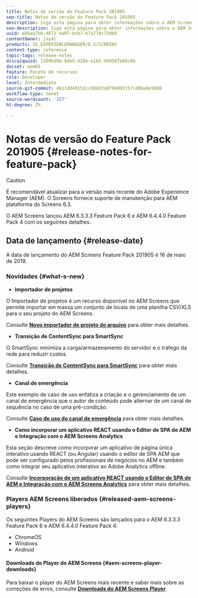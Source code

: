 ```yaml
---
title: Notas de versão do Feature Pack 201905
seo-title: Notas de versão do Feature Pack 201905
description: Siga esta página para obter informações sobre o AEM Screens Feature Pack 201905 lançado em 16 de maio de 2019.
seo-description: Siga esta página para obter informações sobre o AEM Screens Feature Pack 201905 lançado em 16 de maio de 2019.
uuid: ebbaa7bb-4672-4a07-bcb7-67a778c72db8
contentOwner: jsyal
products: SG_EXPERIENCEMANAGER/6.5/SCREENS
content-type: reference
topic-tags: release-notes
discoiquuid: 1209bd96-9de5-428e-a1b5-950507e66c0b
docset: aem65
feature: Pacote de recursos
role: Developer
level: Intermediate
source-git-commit: 4611dd40153ccd09d3a0796093157cd09a8e5b80
workflow-type: tm+mt
source-wordcount: '327'
ht-degree: 2%

---
```



# Notas de versão do Feature Pack 201905 {#release-notes-for-feature-pack}

>[!CAUTION]
>
>É recomendável atualizar para a versão mais recente do Adobe Experience Manager (AEM). O Screens fornece suporte de manutenção para AEM plataforma do Screens 6.3.

O AEM Screens lançou AEM 6.3.3.3 Feature Pack 6 e AEM 6.4.4.0 Feature Pack 4 com os seguintes detalhes.

## Data de lançamento {#release-date}

A data de lançamento do AEM Screens Feature Pack 201905 é 16 de maio de 2019.

### Novidades {#what-s-new}

* **Importador de projetos**

O Importador de projetos é um recurso disponível no AEM Screens que permite importar em massa um conjunto de locais de uma planilha CSV/XLS para o seu projeto do AEM Screens.

Consulte **[Novo importador de projeto do arquivo](project-importer.md)** para obter mais detalhes.

* **Transição de ContentSync para SmartSync**

O SmartSync minimiza a carga/armazenamento do servidor e o tráfego da rede para reduzir custos.

Consulte **[Transição de ContentSync para SmartSync](smartsync.md)** para obter mais detalhes.

* **Canal de emergência**

Este exemplo de caso de uso enfatiza a criação e o gerenciamento de um canal de emergência que o autor de conteúdo pode alternar de um canal de sequência no caso de uma pré-condição.

Consulte **[Caso de uso do canal de emergência](emergency-channel.md)** para obter mais detalhes.

* **Como incorporar um aplicativo REACT usando o Editor de SPA de AEM e Integração com o AEM Screens Analytics**

Esta seção descreve como incorporar um aplicativo de página única interativo usando REACT (ou Angular) usando o editor de SPA AEM que pode ser configurado pelos profissionais de negócios no AEM e também como integrar seu aplicativo interativo ao Adobe Analytics offline.

Consulte **[Incorporação de um aplicativo REACT usando o Editor de SPA de AEM e Integração com o AEM Screens Analytics](embedding-react-app.md)** para obter mais detalhes.

### Players AEM Screens liberados {#released-aem-screens-players}

Os seguintes Players do AEM Screens são lançados para o AEM 6.3.3.3 Feature Pack 6 e AEM 6.4.4.0 Feature Pack 4:

* ChromeOS
* Windows
* Android

#### Downloads do Player do AEM Screens {#aem-screens-player-downloads}

Para baixar o player do AEM Screens mais recente e saber mais sobre as correções de erros, consulte **[Downloads do AEM Screens Player](https://download.macromedia.com/screens/)**.
